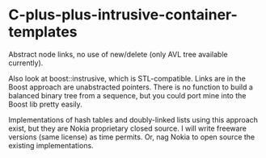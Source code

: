 # C-plus-plus-intrusive-container-templates
Abstract node links, no use of new/delete (only AVL tree available currently).

Also look at boost::instrusive, which is STL-compatible.  Links are in the
Boost approach are unabstracted pointers.  There is no function to build
a balanced binary tree from a sequence, but you could port mine into the
Boost lib pretty easily.

Implementations of hash tables and doubly-linked lists using this approach exist,
but they are Nokia proprietary closed source.  I will write freeware versions
(same license) as time permits.  Or, nag Nokia to open source the existing
implementations.
